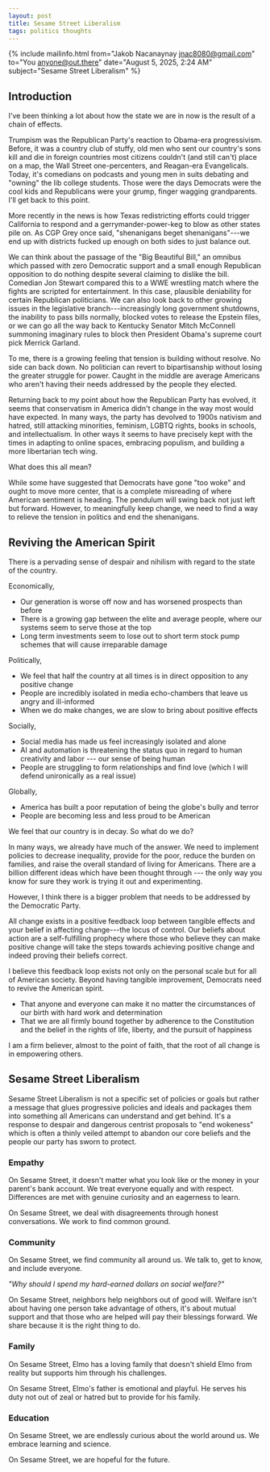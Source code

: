 ```yaml
---
layout: post
title: Sesame Street Liberalism
tags: politics thoughts
---
```


{% include mailinfo.html from="Jakob Nacanaynay <jnac8080@gmail.com>" to="You <anyone@out.there>" date="August 5, 2025, 2:24 AM" subject="Sesame Street Liberalism" %}

## Introduction

I've been thinking a lot about how the state we are in now is the result of a chain of effects.

Trumpism was the Republican Party's reaction to Obama-era progressivism. Before, it was a country club of stuffy, old men who sent our country's sons kill and die in foreign countries most citizens couldn't (and still can't) place on a map, the Wall Street one-percenters, and Reagan-era Evangelicals. Today, it's comedians on podcasts and young men in suits debating and "owning" the lib college students. Those were the days Democrats were the cool kids and Republicans were your grump, finger wagging grandparents. I'll get back to this point.

More recently in the news is how Texas redistricting efforts could trigger California to respond and a gerrymander-power-keg to blow as other states pile on. As CGP Grey once said, "shenanigans beget shenanigans"---we end up with districts fucked up enough on both sides to just balance out.

We can think about the passage of the "Big Beautiful Bill," an omnibus which passed with zero Democratic support and a small enough Republican opposition to do nothing despite several claiming to dislike the bill. Comedian Jon Stewart compared this to a WWE wrestling match where the fights are scripted for entertainment. In this case, plausible deniability for certain Republican politicians. We can also look back to other growing issues in the legislative branch---increasingly long government shutdowns, the inability to pass bills normally, blocked votes to release the Epstein files, or we can go all the way back to Kentucky Senator Mitch McConnell summoning imaginary rules to block then President Obama's supreme court pick Merrick Garland.

To me, there is a growing feeling that tension is building without resolve. No side can back down. No politician can revert to bipartisanship without losing the greater struggle for power. Caught in the middle are average Americans who aren't having their needs addressed by the people they elected.

Returning back to my point about how the Republican Party has evolved, it seems that conservatism in America didn't change in the way most would have expected. In many ways, the party has devolved to 1900s nativism and hatred, still attacking minorities, feminism, LGBTQ rights, books in schools, and intellectualism. In other ways it seems to have precisely kept with the times in adapting to online spaces, embracing populism, and building a more libertarian tech wing.

What does this all mean?

While some have suggested that Democrats have gone "too woke" and ought to move more center, that is a complete misreading of where American sentiment is heading. The pendulum will swing back not just left but forward. However, to meaningfully keep change, we need to find a way to relieve the tension in politics and end the shenanigans.

## Reviving the American Spirit

There is a pervading sense of despair and nihilism with regard to the state of the country.

Economically,

- Our generation is worse off now and has worsened prospects than before
- There is a growing gap between the elite and average people, where our systems seem to serve those at the top
- Long term investments seem to lose out to short term stock pump schemes that will cause irreparable damage

Politically,

- We feel that half the country at all times is in direct opposition to any positive change
- People are incredibly isolated in media echo-chambers that leave us angry and ill-informed
- When we do make changes, we are slow to bring about positive effects

Socially,

- Social media has made us feel increasingly isolated and alone
- AI and automation is threatening the status quo in regard to human creativity and labor --- our sense of being human
- People are struggling to form relationships and find love (which I will defend unironically as a real issue)

Globally,

- America has built a poor reputation of being the globe's bully and terror
- People are becoming less and less proud to be American

We feel that our country is in decay. So what do we do?

In many ways, we already have much of the answer. We need to implement policies to decrease inequality, provide for the poor, reduce the burden on families, and raise the overall standard of living for Americans. There are a billion different ideas which have been thought through --- the only way you know for sure they work is trying it out and experimenting.

However, I think there is a bigger problem that needs to be addressed by the Democratic Party.

All change exists in a positive feedback loop between tangible effects and your belief in affecting change---the locus of control. Our beliefs about action are a self-fulfilling prophecy where those who believe they can make positive change will take the steps towards achieving positive change and indeed proving their beliefs correct.

I believe this feedback loop exists not only on the personal scale but for all of American society. Beyond having tangible improvement, Democrats need to revive the American spirit.

- That anyone and everyone can make it no matter the circumstances of our birth with hard work and determination
- That we are all firmly bound together by adherence to the Constitution and the belief in the rights of life, liberty, and the pursuit of happiness

I am a firm believer, almost to the point of faith, that the root of all change is in empowering others.

## Sesame Street Liberalism

Sesame Street Liberalism is not a specific set of policies or goals but rather a message that glues progressive policies and ideals and packages them into something all Americans can understand and get behind. It's a response to despair and dangerous centrist proposals to "end wokeness" which is often a thinly veiled attempt to abandon our core beliefs and the people our party has sworn to protect.

### Empathy

On Sesame Street, it doesn't matter what you look like or the money in your parent's bank account. We treat everyone equally and with respect. Differences are met with genuine curiosity and an eagerness to learn.

On Sesame Street, we deal with disagreements through honest conversations. We work to find common ground.

### Community

On Sesame Street, we find community all around us. We talk to, get to know, and include everyone.

*"Why should I spend my hard-earned dollars on social welfare?"*

On Sesame Street, neighbors help neighbors out of good will. Welfare isn't about having one person take advantage of others, it's about mutual support and that those who are helped will pay their blessings forward. We share because it is the right thing to do.

### Family

On Sesame Street, Elmo has a loving family that doesn't shield Elmo from reality but supports him through his challenges.

On Sesame Street, Elmo's father is emotional and playful. He serves his duty not out of zeal or hatred but to provide for his family.

### Education

On Sesame Street, we are endlessly curious about the world around us. We embrace learning and science.

On Sesame Street, we are hopeful for the future.